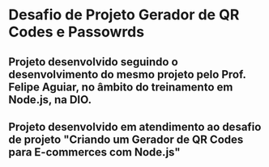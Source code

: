 # Desafio de Projeto Gerador de QR Codes e Passowrds

## Projeto desenvolvido seguindo o desenvolvimento do mesmo projeto pelo Prof. Felipe Aguiar, no âmbito do treinamento em Node.js, na DIO.

## Projeto desenvolvido em atendimento ao desafio de projeto "Criando um Gerador de QR Codes para E-commerces com Node.js"
